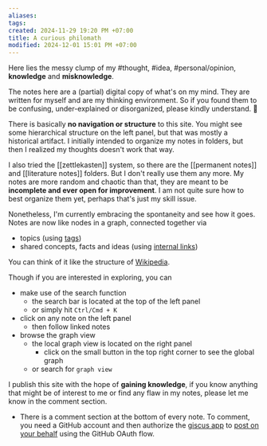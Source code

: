 ```yaml
---
aliases: 
tags: 
created: 2024-11-29 19:20 PM +07:00
title: A curious philomath
modified: 2024-12-01 15:01 PM +07:00
---
```

Here lies the messy clump of my #thought, #idea, #personal/opinion, **knowledge** and **misknowledge**.

The notes here are a (partial) digital copy of what's on my mind. They are written for myself and are my thinking environment. So if you found them to be confusing, under-explained or disorganized, please kindly understand. 🙏

There is basically **no navigation or structure** to this site. You might see some hierarchical structure on the left panel, but that was mostly a historical artifact. I initially intended to organize my notes in folders, but then I realized my thoughts doesn't work that way.

I also tried the [[zettlekasten]] system, so there are the [[permanent notes]] and [[literature notes]] folders. But I don't really use them any more. My notes are more random and chaotic than that, they are meant to be **incomplete and ever open for improvement**. I am not quite sure how to best organize them yet, perhaps that's just my skill issue. 

Nonetheless, I'm currently embracing the spontaneity and see how it goes. Notes are now like nodes in a graph, connected together via
- topics (using [tags](https://help.obsidian.md/Editing+and+formatting/Tags))
- shared concepts, facts and ideas (using [internal links](https://help.obsidian.md/Linking+notes+and+files/Internal+links))

You can think of it like the structure of [Wikipedia](https://www.wikipedia.org).

Though if you are interested in exploring, you can 
- make use of the search function
	- the search bar is located at the top of the left panel
	- or simply hit `Ctrl/Cmd + K` 
- click on any note on the left panel
	- then follow linked notes
- browse the graph view
	- the local graph view is located on the right panel
		- click on the small button in the top right corner to see the global graph
	- or search for `graph view`

I publish this site with the hope of **gaining knowledge**, if you know anything that might be of interest to me or find any flaw in my notes, please let me know in the comment section. 
- There is a comment section at the bottom of every note. To comment, you need a GitHub account and then authorize the [giscus app](https://github.com/apps/giscus) to [post on your behalf](https://docs.github.com/en/developers/apps/identifying-and-authorizing-users-for-github-apps) using the GitHub OAuth flow.